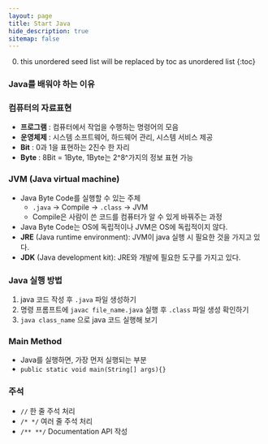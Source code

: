 ```yaml
---
layout: page
title: Start Java
hide_description: true
sitemap: false
---
```

0. this unordered seed list will be replaced by toc as unordered list
{:toc}

### Java를 배워야 하는 이유

### 컴퓨터의 자료표현
- **프로그램** : 컴퓨터에서 작업을 수행하는 명령어의 모음
- **운영체제** : 시스템 소프트웨어, 하드웨어 관리, 시스템 서비스 제공
- **Bit** : 0과 1을 표현하는 2진수 한 자리
- **Byte** : 8Bit = 1Byte, 1Byte는 2^8^가지의 정보 표현 가능

### JVM (Java virtual machine)
- Java Byte Code를 실행할 수 있는 주체
    - `.java` → Compile → `.class` → JVM
    - Compile은 사람이 쓴 코드를 컴퓨터가 알 수 있게 바꿔주는 과정
- Java Byte Code는 OS에 독립적이나 JVM은 OS에 독립적이지 않다.
- **JRE** (Java runtime environment): JVM이 java 실행 시 필요한 것을 가지고 있다.
- **JDK** (Java development kit): JRE와 개발에 필요한 도구를 가지고 있다.

### Java 실행 방법
1. java 코드 작성 후 `.java` 파일 생성하기
2. 명령 프롬프트에 `javac file_name.java` 실행 후 `.class` 파일 생성 확인하기
3. `java class_name` 으로 java 코드 실행해 보기

### Main Method
- Java를 실행하면, 가장 먼저 실행되는 부분
- `public static void main(String[] args){}`

### 주석
- `//` 한 줄 주석 처리
- `/* */` 여러 줄 주석 처리
- `/** **/` Documentation API 작성
